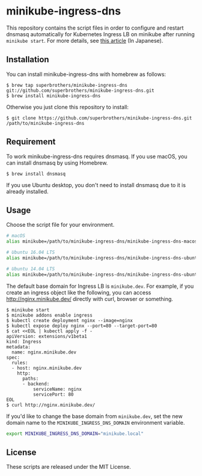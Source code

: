 # minikube-ingress-dns

This repository contains the script files in order to configure and restart dnsmasq automatically for Kubernetes Ingress LB on minikube after running `minikube start`. For more details, see [this article](http://qiita.com/superbrothers/items/13d8ce012ef23e22cb74) (In Japanese).

## Installation

You can install minikube-ingress-dns with homebrew as follows:

```
$ brew tap superbrothers/minikube-ingress-dns git://github.com/superbrothers/minikube-ingress-dns.git
$ brew install minikube-ingress-dns
```

Otherwise you just clone this repository to install:

```
$ git clone https://github.com/superbrothers/minikube-ingress-dns.git /path/to/minikube-ingress-dns
```

## Requirement

To work minikube-ingress-dns requires dnsmasq. If you use macOS, you can install dnsmasq by using Homebrew.

```
$ brew install dnsmasq
```

If you use Ubuntu desktop, you don't need to install dnsmasq due to it is already installed.

## Usage

Choose the script file for your environment.

```sh
# macOS
alias minikube=/path/to/minikube-ingress-dns/minikube-ingress-dns-macos

# Ubuntu 16.04 LTS
alias minikube=/path/to/minikube-ingress-dns/minikube-ingress-dns-ubuntu16

# Ubuntu 14.04 LTS
alias minikube=/path/to/minikube-ingress-dns/minikube-ingress-dns-ubuntu14
```

The default base domain for Ingress LB is `minikube.dev`. For example, if you create an ingress object like the following, you can access http://nginx.minikube.dev/ directly with curl, browser or something.

```
$ minikube start
$ minikube addons enable ingress
$ kubectl create deployment nginx --image=nginx
$ kubectl expose deploy nginx --port=80 --target-port=80
$ cat <<EOL | kubectl apply -f -
apiVersion: extensions/v1beta1
kind: Ingress
metadata:
  name: nginx.minikube.dev
spec:
  rules:
  - host: nginx.minikube.dev
    http:
      paths:
      - backend:
          serviceName: nginx
          servicePort: 80
EOL
$ curl http://nginx.minikube.dev/
```

If you'd like to change the base domain from `minikube.dev`, set the new domain name to the `MINIKUBE_INGRESS_DNS_DOMAIN` environment variable.

```sh
export MINIKUBE_INGRESS_DNS_DOMAIN="minikube.local"
```

## License

These scripts are released under the MIT License.
